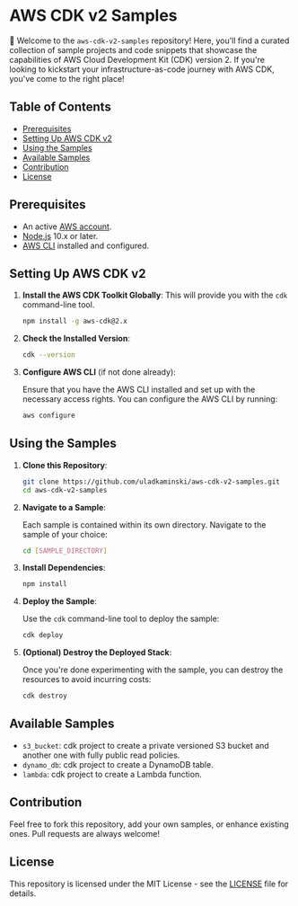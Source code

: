 # AWS CDK v2 Samples

🚀 Welcome to the `aws-cdk-v2-samples` repository! Here, you'll find a curated collection of sample projects and code snippets that showcase the 
capabilities of AWS Cloud Development Kit (CDK) version 2. If you're looking to kickstart your infrastructure-as-code journey with AWS CDK, you've come to 
the right place!

## Table of Contents

- [Prerequisites](#prerequisites)
- [Setting Up AWS CDK v2](#setting-up-aws-cdk-v2)
- [Using the Samples](#using-the-samples)
- [Available Samples](#available-samples)
- [Contribution](#contribution)
- [License](#license)

## Prerequisites

- An active [AWS account](https://aws.amazon.com/account/).
- [Node.js](https://nodejs.org/) 10.x or later.
- [AWS CLI](https://aws.amazon.com/cli/) installed and configured.

## Setting Up AWS CDK v2

1. **Install the AWS CDK Toolkit Globally**: This will provide you with the `cdk` command-line tool.

   ```bash
   npm install -g aws-cdk@2.x
   ```

2. **Check the Installed Version**:

   ```bash
   cdk --version
   ```

3. **Configure AWS CLI** (if not done already):

   Ensure that you have the AWS CLI installed and set up with the necessary access rights. You can configure the AWS CLI by running:

   ```bash
   aws configure
   ```

## Using the Samples

1. **Clone this Repository**:

   ```bash
   git clone https://github.com/uladkaminski/aws-cdk-v2-samples.git
   cd aws-cdk-v2-samples
   ```

2. **Navigate to a Sample**:

   Each sample is contained within its own directory. Navigate to the sample of your choice:

   ```bash
   cd [SAMPLE_DIRECTORY]
   ```

3. **Install Dependencies**:

   ```bash
   npm install
   ```

4. **Deploy the Sample**:

   Use the `cdk` command-line tool to deploy the sample:

   ```bash
   cdk deploy
   ```

5. **(Optional) Destroy the Deployed Stack**:

   Once you're done experimenting with the sample, you can destroy the resources to avoid incurring costs:

   ```bash
   cdk destroy
   ```

## Available Samples

- `s3_bucket`: cdk project to create a private versioned S3 bucket and another one with fully public read policies.
- `dynamo_db`: cdk project to create a DynamoDB table.
- `lambda`: cdk project to create a Lambda function.

## Contribution

Feel free to fork this repository, add your own samples, or enhance existing ones. Pull requests are always welcome!

## License

This repository is licensed under the MIT License - see the [LICENSE](LICENSE) file for details.

